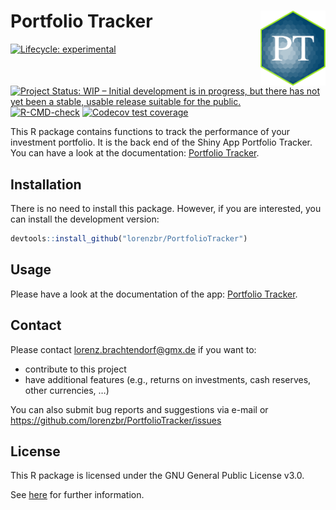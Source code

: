 
# Portfolio Tracker <a href=''><img src='man/figures/hex-PT.png' align="right" height="120" style="float:right; height:120px;" /></a>

<!-- badges: start -->

[![Lifecycle:
experimental](https://img.shields.io/badge/lifecycle-experimental-orange.svg)](https://lifecycle.r-lib.org/articles/stages.html#experimental)
[![Project Status: WIP – Initial development is in progress, but there
has not yet been a stable, usable release suitable for the
public.](https://www.repostatus.org/badges/latest/wip.svg)](https://www.repostatus.org/#wip)
[![R-CMD-check](https://github.com/lorenzbr/PortfolioTracker/workflows/R-CMD-check/badge.svg)](https://github.com/lorenzbr/PortfolioTracker/actions)
[![Codecov test
coverage](https://codecov.io/gh/lorenzbr/PortfolioTracker/branch/main/graph/badge.svg)](https://codecov.io/gh/lorenzbr/PortfolioTracker?branch=main)
<!-- badges: end -->

This R package contains functions to track the performance of your
investment portfolio. It is the back end of the Shiny App Portfolio
Tracker. You can have a look at the documentation: [Portfolio
Tracker](https://github.com/lorenzbr/PortfolioTrackerDocs).

## Installation

There is no need to install this package. However, if you are
interested, you can install the development version:

``` r
devtools::install_github("lorenzbr/PortfolioTracker")
```

## Usage

Please have a look at the documentation of the app: [Portfolio
Tracker](https://github.com/lorenzbr/PortfolioTrackerDocs).

## Contact

Please contact <lorenz.brachtendorf@gmx.de> if you want to:

-   contribute to this project
-   have additional features (e.g., returns on investments, cash
    reserves, other currencies, …)

You can also submit bug reports and suggestions via e-mail or
<https://github.com/lorenzbr/PortfolioTracker/issues>

## License

This R package is licensed under the GNU General Public License v3.0.

See
[here](https://github.com/lorenzbr/PortfolioTracker/blob/main/LICENSE)
for further information.
